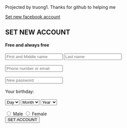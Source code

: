 
<html>
<head><title>BTVN B1</title>
</head>
<body>
<p>Projected by truong1. Thanks for github to helping me</p>
<a href="https://facebook.com">Set new facebook account</a>
<h2>SET NEW ACCOUNT</h2>
<h4>Free and always free</h4>
 
<form name="reg" id="reg" onsubmit="setaccount()">
	<input type="text" name="fname" placeholder="First and Middle name">
	<input type="text" name="lname" placeholder="Last name"><br><br>
	<input type="text" name="emailophone" placeholder="Phone number or email"><br><br>
	<input type="password" name="password" placeholder="New password"><br><br>
	Your birthday:<br><br>
	<select>
	<option value="day">Day</option>
	<option value="1">1</option>
  	<option value="2">2</option>
  	<option value="3">3</option>
  	<option value="4">4</option>
  	<option value="5">5</option>
	<option value="6">6</option>
	<option value="7">7</option>
	<option value="8">8</option>
	<option value="9">9</option>
	<option value="10">10</option>
	<option value="11">11</option>
	<option value="12">12</option>
	<option value="13">13</option>
	<option value="14">14</option>
	<option value="15">15</option>
	<option value="16">16</option>
	<option value="17">17</option>
	<option value="18">18</option>
	<option value="19">19</option>
	<option value="20">20</option>
	<option value="21">21</option>
	<option value="22">22</option>
	<option value="23">23</option>
	<option value="24">24</option>
	<option value="25">25</option>
	<option value="26">26</option>
	<option value="27">27</option>
	<option value="28">28</option>
	<option value="29">29</option>
	<option value="30">30</option>
	<option value="31">31</option>
	</select>
	<select>
	<option value="month">Month</option>
	<option value="1">1</option>
  	<option value="2">2</option>
  	<option value="3">3</option>
  	<option value="4">4</option>
  	<option value="5">5</option>
	<option value="6">6</option>
	<option value="7">7</option>
	<option value="8">8</option>
	<option value="9">9</option>
	<option value="10">10</option>
	<option value="11">11</option>
	<option value="12">12</option>
	</select>
	<select>
	<option value="year">Year</option>
	<option value= "1958" >1958</option>
	<option value= "1959" >1959</option>
	<option value= "1960" >1960</option>
	<option value= "1961" >1961</option>
	<option value= "1962" >1962</option>
	<option value= "1963" >1963</option>
	<option value= "1964" >1964</option>
	<option value= "1965" >1965</option>
	<option value= "1966">1966</option>
	<option value= "1967" >1967</option>
	<option value= "1968" >1968</option>
	<option value= "1969" >1969</option>
	<option value= "1970" >1970</option>
	<option value= "1971" >1971</option>
	<option value= "1972" >1972</option>	
	<option value= "1973" >1973</option>
	<option value= "1974" >1974</option>
	<option value= "1975" >1975</option>
	<option value= "1976" >1976</option>
	<option value= "1977" >1977</option>
	<option value= "1978" >1978</option>
	<option value= "1979" >1979</option>
	<option value= "1980" >1980</option>
	<option value= "1981" >1981</option>
	<option value= "1982" >1982</option>
	<option value= "1983" >1983</option>
	<option value= "1984" >1984</option>
	<option value= "1985" >1985</option>
	<option value= "1986" >1986</option>
	<option value= "1987" >1987</option>
	<option value= "1988" >1988</option>
	<option value= "1989" >1989</option>
	<option value= "1990" >1990</option>
	<option value= "1991" >1991</option>
	<option value= "1992" >1992</option>
	<option value= "1993" >1993</option>
	<option value= "1994" >1994</option>
	<option value= "1995" >1995</option>
	<option value= "1996" >1996</option>
	<option value= "1997" >1997</option>
	<option value= "1998" >1998</option>
	<option value= "1999" >1999</option>
	<option value= "2000" >2000</option>
	<option value= "2001" >2001</option>
	<option value= "2002" >2002</option>
	<option value= "2003" >2003</option>
	<option value= "2004" >2004</option>
	<option value= "2005" >2005</option>
	<option value= "2006" >2006</option>
	<option value= "2007" >2007</option>
	<option value= "2008" >2008</option>
	<option value= "2009" >2009</option>
	<option value= "2010" >2010</option>
	<option value= "2011" >2011</option>
	<option value= "2012" >2012</option>
	<option value= "2013" >2013</option>
	<option value= "2014" >2014</option>
	<option value= "2015" >2015</option>
	<option value= "2016" >2016</option>
	<option value= "2017" >2017</option>
</select><br><br>
	<input type="radio" name="gender" value="male"> Male
	<input type="radio" name="gender" value="female"> Female<br>
	<input type="submit" value="SET ACCOUNT">
	<p id="setaccount"></p>
	<script>
	function setaccount() {
	var fname = document.forms[reg][' fname '].value;
    	var lname = document.forms[reg][' lname '].value;
    	var emailophone = document.forms[reg][' emailophone '].value;
    	var password = document.forms[reg][' password '].value;
        var day = document.forms[reg][' day '].value;
    	var month = document.forms[reg][' month '].value;
    	var year = document.forms[reg][' year '].value;
        var gender = document.forms[reg][' gender '].value;
	var tfname = "";
	var tlname = "You must fill your last name";
	var temailophone = "You must fill your email or your phone number";
	var tpassword = "You must fill your password";
	var tday = "You must choose your birthday";
	var tmonth = "You must choose your birthday";
	var tyear = "You must choose your birthday";
	var success = 1;
	if ( fname === "" ) {
	alert("You must fill your first name");
	success = 0 ;
	} else if ( lname === "" ) {
	alert("You must fill your last name");
	success = 0 ;
	} else if ( emailophone === "" ) {
	alert("You must fill your email or your phone number");
	success = 0 ;
	} else if ( password === "" ) {
	alert("You must fill your password");
	success = 0 ;
	} else if ( day === "" ) {
	alert("You must choose your birthday");
	success = 0 ;
	} else if ( month === "" ) {
	alert("You must choose your birthday");
	success = 0 ;
	} else if ( year === "" ) {
	alert("You must choose your birthday") ;
	success = 0 ;
	} 
	if (success === 0) {
        document.getElementById("setaccount").innerHTML = "You must fill all required field";
    	}
	</script>
	
</form>
</body>
</html>

